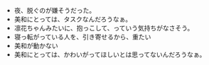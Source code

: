 - 夜、脱ぐのが嫌そうだった。
- 美和にとっては、タスクなんだろうなぁ。
- 凛花ちゃんみたいに、抱っこして、っていう気持ちがなさそう。
- 寝っ転がっている人を、引き寄せるから、重たい
- 美和が動かない
- 美和にとっては、かわいがってほしいとは思ってないんだろうなぁ。
